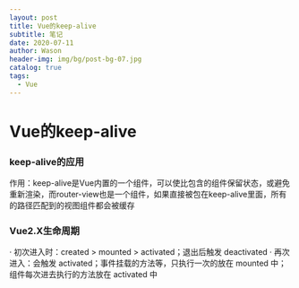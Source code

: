 ```yaml
---
layout: post
title: Vue的keep-alive
subtitle: 笔记
date: 2020-07-11
author: Wason
header-img: img/bg/post-bg-07.jpg
catalog: true
tags:
  - Vue
---
```


# Vue的keep-alive #
### keep-alive的应用 ###
作用：keep-alive是Vue内置的一个组件，可以使比包含的组件保留状态，或避免重新渲染，而router-view也是一个组件，如果直接被包在keep-alive里面，所有的路径匹配到的视图组件都会被缓存

### Vue2.X生命周期 ###
· 初次进入时：created > mounted > activated；退出后触发 deactivated
· 再次进入：会触发 activated；事件挂载的方法等，只执行一次的放在 mounted 中；组件每次进去执行的方法放在 activated 中